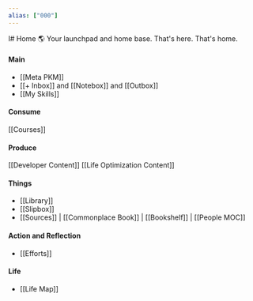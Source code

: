 ```yaml
---
alias: ["000"]
---
```

I# Home 🌎
Your launchpad and home base. That's here. That's home.
#### Main
- [[Meta PKM]] 
- [[+ Inbox]] and [[Notebox]] and [[Outbox]]
- [[My Skills]]
#### Consume
[[Courses]]

#### Produce
[[Developer Content]]
[[Life Optimization Content]]

#### Things
- [[Library]]
- [[Slipbox]]
- [[Sources]] | [[Commonplace Book]] | [[Bookshelf]] | [[People MOC]] 
#### Action and Reflection
- [[Efforts]]
#### Life
- [[Life Map]]
